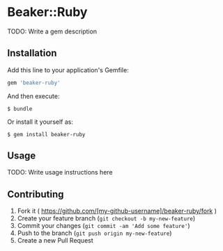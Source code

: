 # Beaker::Ruby

TODO: Write a gem description

## Installation

Add this line to your application's Gemfile:

```ruby
gem 'beaker-ruby'
```

And then execute:

    $ bundle

Or install it yourself as:

    $ gem install beaker-ruby

## Usage

TODO: Write usage instructions here

## Contributing

1. Fork it ( https://github.com/[my-github-username]/beaker-ruby/fork )
2. Create your feature branch (`git checkout -b my-new-feature`)
3. Commit your changes (`git commit -am 'Add some feature'`)
4. Push to the branch (`git push origin my-new-feature`)
5. Create a new Pull Request
